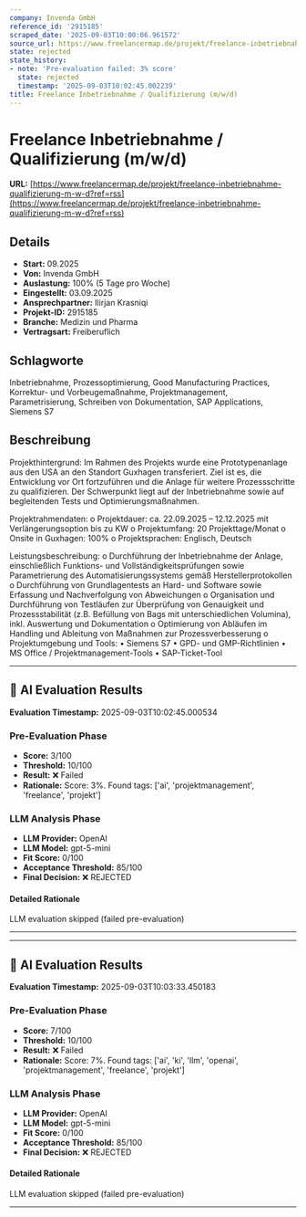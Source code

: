 ```yaml
---
company: Invenda GmbH
reference_id: '2915185'
scraped_date: '2025-09-03T10:00:06.961572'
source_url: https://www.freelancermap.de/projekt/freelance-inbetriebnahme-qualifizierung-m-w-d?ref=rss
state: rejected
state_history:
- note: 'Pre-evaluation failed: 3% score'
  state: rejected
  timestamp: '2025-09-03T10:02:45.002239'
title: Freelance Inbetriebnahme / Qualifizierung (m/w/d)
---
```



# Freelance Inbetriebnahme / Qualifizierung (m/w/d)
**URL:** [https://www.freelancermap.de/projekt/freelance-inbetriebnahme-qualifizierung-m-w-d?ref=rss](https://www.freelancermap.de/projekt/freelance-inbetriebnahme-qualifizierung-m-w-d?ref=rss)
## Details
- **Start:** 09.2025
- **Von:** Invenda GmbH
- **Auslastung:** 100% (5 Tage pro Woche)
- **Eingestellt:** 03.09.2025
- **Ansprechpartner:** Ilirjan Krasniqi
- **Projekt-ID:** 2915185
- **Branche:** Medizin und Pharma
- **Vertragsart:** Freiberuflich

## Schlagworte
Inbetriebnahme, Prozessoptimierung, Good Manufacturing Practices, Korrektur- und Vorbeugemaßnahme, Projektmanagement, Parametrisierung, Schreiben von Dokumentation, SAP Applications, Siemens S7

## Beschreibung
Projekthintergrund:
Im Rahmen des Projekts wurde eine Prototypenanlage aus den USA an den Standort Guxhagen transferiert. Ziel ist es, die Entwicklung vor Ort fortzuführen und die Anlage für weitere Prozessschritte zu qualifizieren. Der Schwerpunkt liegt auf der Inbetriebnahme sowie auf begleitenden Tests und Optimierungsmaßnahmen.

Projektrahmendaten:
o Projektdauer: ca. 22.09.2025 – 12.12.2025 mit Verlängerungsoption bis zu KW
o Projektumfang: 20 Projekttage/Monat
o Onsite in Guxhagen: 100%
o Projektsprachen: Englisch, Deutsch

Leistungsbeschreibung:
o Durchführung der Inbetriebnahme der Anlage, einschließlich Funktions- und Vollständigkeitsprüfungen sowie Parametrierung des Automatisierungssystems gemäß Herstellerprotokollen
o Durchführung von Grundlagentests an Hard- und Software sowie Erfassung und Nachverfolgung von Abweichungen
o Organisation und Durchführung von Testläufen zur Überprüfung von Genauigkeit und Prozessstabilität (z.B. Befüllung von Bags mit unterschiedlichen Volumina), inkl. Auswertung und Dokumentation
o Optimierung von Abläufen im Handling und Ableitung von Maßnahmen zur Prozessverbesserung
o Projektumgebung und Tools:
• Siemens S7
• GPD- und GMP-Richtlinien
• MS Office / Projektmanagement-Tools
• SAP-Ticket-Tool

---

## 🤖 AI Evaluation Results

**Evaluation Timestamp:** 2025-09-03T10:02:45.000534

### Pre-Evaluation Phase
- **Score:** 3/100
- **Threshold:** 10/100
- **Result:** ❌ Failed
- **Rationale:** Score: 3%. Found tags: ['ai', 'projektmanagement', 'freelance', 'projekt']

### LLM Analysis Phase
- **LLM Provider:** OpenAI
- **LLM Model:** gpt-5-mini
- **Fit Score:** 0/100
- **Acceptance Threshold:** 85/100
- **Final Decision:** ❌ REJECTED

#### Detailed Rationale
LLM evaluation skipped (failed pre-evaluation)

---


---

## 🤖 AI Evaluation Results

**Evaluation Timestamp:** 2025-09-03T10:03:33.450183

### Pre-Evaluation Phase
- **Score:** 7/100
- **Threshold:** 10/100
- **Result:** ❌ Failed
- **Rationale:** Score: 7%. Found tags: ['ai', 'ki', 'llm', 'openai', 'projektmanagement', 'freelance', 'projekt']

### LLM Analysis Phase
- **LLM Provider:** OpenAI
- **LLM Model:** gpt-5-mini
- **Fit Score:** 0/100
- **Acceptance Threshold:** 85/100
- **Final Decision:** ❌ REJECTED

#### Detailed Rationale
LLM evaluation skipped (failed pre-evaluation)

---
